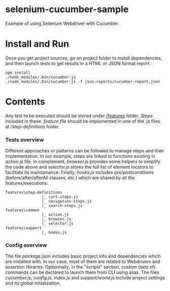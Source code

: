 # selenium-cucumber-sample
Example of using Selenium Webdriver with Cucumber.


# Install and Run
Once you get project sources, go on project folder to install dependencies, and then launch tests to get results in a HTML or JSON format report : 
  ```
  npm install
  ./node_modules/.bin/cucumber-js
  ./node_modules/.bin/cucumber-js -f json:reports/cucumber-report.json
  
  ```  

# Contents
Any test to be executed should be stored under [/features](https://github.com/DanielJR78/selenium-cucumber-sample/tree/main/features) folder.
*Steps* included in these *.feature file* should be implemented in one of the .js files at */step-definitions* folder. 

### Tests overview
Different approaches or patterns can be followed to manage steps and their implementation. In our example, steps are linked to functions existing in *action.js* file.
In complement, *browser.js* provides some helpers to simplify the code above and *selector.js* stores the full list of element locators to facilitate its maintainance. Finally, *hooks.js* includes pre/postconditions (before/after/afterAll clauses, etc.) which are shared by all the features/executions.
```
features\step-definitions
                |_ cart-steps.js
                |_ navigation-steps.js
                |_ search-steps.js
features\common
                |_ action.js                            
                |_ browser.js
                |_ selector.js
features\support
                |_ hooks.js                
```
### Config overview 
The file *package.json* includes basic project info and dependencies which are installed with. In our case, most of them are related to Webdrivers and assertion libraries. Optionnally, in the "scripts" section, custom (sets of) commands can be declared to launch them from CLI using alias.
The files *cucumber.js*, *config.js*, *index.js* and *support/world.js* include project settings and its global initialization.

